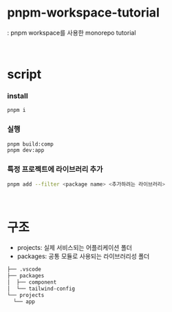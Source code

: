 # pnpm-workspace-tutorial

: pnpm workspace를 사용한 monorepo tutorial

<br/>

# script

### install

```bash
pnpm i
```

### 실행

```bash
pnpm build:comp
pnpm dev:app
```

### 특정 프로젝트에 라이브러리 추가

```bash
pnpm add --filter <package name> <추가하려는 라이브러리>
```

<br/>

# 구조

- projects: 실제 서비스되는 어플리케이션 폴더
- packages: 공통 모듈로 사용되는 라이브러리성 폴더

```bash
├── .vscode
├── packages
│  ├── component
│  └── tailwind-config
└── projects
  └── app
```
